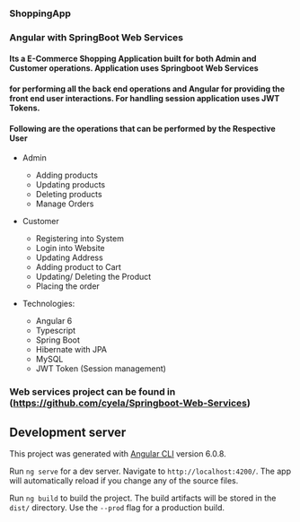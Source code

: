 ### ShoppingApp
### Angular with SpringBoot Web Services
#### Its a E-Commerce Shopping Application built for both Admin and Customer operations. Application uses Springboot Web Services 
#### for performing all the back end operations and Angular for providing the front end user interactions. For handling session application uses JWT Tokens.  
#### Following are the operations that can be performed by the Respective User
* Admin
  * Adding products
  * Updating products
  * Deleting products
  * Manage Orders
* Customer
  * Registering into System
  * Login into Website
  * Updating Address
  * Adding product to Cart
  * Updating/ Deleting the Product
  * Placing the order

* Technologies: 
  * Angular 6
  * Typescript
  * Spring Boot
  * Hibernate with JPA 
  * MySQL
  * JWT Token (Session management)

### Web services project can be found in (https://github.com/cyela/Springboot-Web-Services)
## Development server

This project was generated with [Angular CLI](https://github.com/angular/angular-cli) version 6.0.8.

Run `ng serve` for a dev server. Navigate to `http://localhost:4200/`. The app will automatically reload if you change any of the source files.

Run `ng build` to build the project. The build artifacts will be stored in the `dist/` directory. Use the `--prod` flag for a production build.

